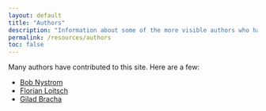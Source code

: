 ```yaml
---
layout: default
title: "Authors"
description: "Information about some of the more visible authors who have contributed to dartlang.org."
permalink: /resources/authors
toc: false
---
```


Many authors have contributed to this site. Here are a few:

* [Bob Nystrom](bob-nystrom)
* [Florian Loitsch](florian-loitsch)
* [Gilad Bracha](gilad-bracha)
